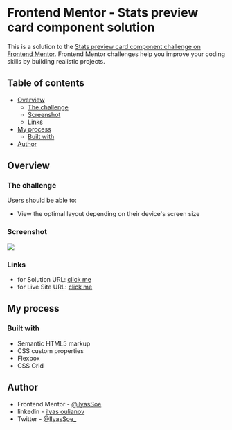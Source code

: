 # Frontend Mentor - Stats preview card component solution

This is a solution to the [Stats preview card component challenge on Frontend Mentor](https://www.frontendmentor.io/challenges/stats-preview-card-component-8JqbgoU62). Frontend Mentor challenges help you improve your coding skills by building realistic projects. 

## Table of contents

- [Overview](#overview)
  - [The challenge](#the-challenge)
  - [Screenshot](#screenshot)
  - [Links](#links)
- [My process](#my-process)
  - [Built with](#built-with)
- [Author](#author)

## Overview

### The challenge

Users should be able to:

- View the optimal layout depending on their device's screen size

### Screenshot

![](./capture.jpg)


### Links

- for Solution URL: [click me](https://github.com/IlyasSoe/stats-card.github.io)
- for Live Site URL: [click me](https://ilyassoe.github.io/stats-card.github.io/)

## My process

### Built with

- Semantic HTML5 markup
- CSS custom properties
- Flexbox
- CSS Grid

## Author

- Frontend Mentor - [@ilyasSoe](https://www.frontendmentor.io/profile/IlyasSoe)
- linkedin - [ilyas oulianov](https://www.linkedin.com/in/ilyas-oulianov-73241a249)
- Twitter - [@IlyasSoe_](https://twitter.com/IlyasSoe_)